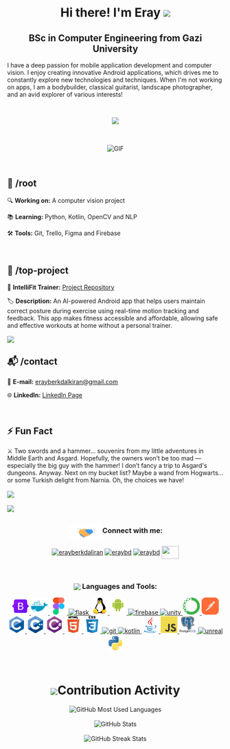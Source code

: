 <h1 align="center">Hi there! I'm Eray  <img src="https://media.giphy.com/media/hvRJCLFzcasrR4ia7z/giphy.gif" width="35"></h1>
<h2 align="center">BSc in Computer Engineering from Gazi University</h2>

<p align="left">I have a deep passion for mobile application development and computer vision. I enjoy creating innovative Android applications, which drives me to constantly explore new technologies and techniques. When I'm not working on apps, I am a bodybuilder, classical guitarist, landscape photographer, and an avid explorer of various interests!</p><br>

<p align="center"><img src="https://komarev.com/ghpvc/?username=eraybd&label=Profile%20views&color=0e75b6&style=flat"></p><br>
<p align="center"><img height="200" width="400" alt="GIF" src="https://i.giphy.com/media/v1.Y2lkPTc5MGI3NjExbDRodWJ5bnN6aGhjeTIyZ205cmtzejB0bTBsNDJoajNxMjgyaDJneSZlcD12MV9pbnRlcm5hbF9naWZfYnlfaWQmY3Q9Zw/35B7yZVrtv2dAXCgcC/giphy.gif"></p><br>

<h2>📌 /root</h2>
<p>🔍 <b>Working on:</b> A computer vision project</p>
<p>📚 <b>Learning:</b> Python, Kotlin, OpenCV and NLP</p>
<p>🛠️ <b>Tools:</b> Git, Trello, Figma and Firebase</p><br>


<h2>🚀 /top-project</h2>
<p>💪 <b>IntelliFit Trainer:</b> <a href="https://github.com/ErayBD/intellifit-trainer">Project Repository</a></p>
<p>🏷️ <b>Description:</b> An AI-powered Android app that helps users maintain correct posture during exercise using real-time motion tracking and feedback.
                          This app makes fitness accessible and affordable, allowing safe and effective workouts at home without a personal trainer.</p>
<img src="https://github.com/ErayBD/ErayBD/assets/71061070/bd84d5b7-0c62-4410-a392-5782d16cc71a" width ="250" align="center"><br>

<h2>📬 /contact</h2>
<p>📧 <b>E-mail:</b> <a href="mailto:erayberkdalkiran@gmail.com">erayberkdalkiran@gmail.com</a></p>
<p>🌐 <b>LinkedIn:</b> <a href="https://www.linkedin.com/in/erayberkdalkiran/">LinkedIn Page</a></p><br>

<h2>⚡️ Fun Fact</h2>
<p>⚔️ Two swords and a hammer... souvenirs from my little adventures in Middle Earth and Asgard. Hopefully, the owners won’t be too mad — especially the big guy with the hammer! I don’t fancy a trip to Asgard's dungeons. Anyway. Next on my bucket list? Maybe a wand from Hogwarts... or some Turkish delight from Narnia. Oh, the choices we have!</p>
<img src="https://github.com/ErayBD/ErayBD/assets/71061070/6018b6f7-9190-40d9-8e7a-0424df4c4bb8" width ="600" align="center"><br><br>

<img src="https://user-images.githubusercontent.com/73097560/115834477-dbab4500-a447-11eb-908a-139a6edaec5c.gif">

<h3 align="center"><img src="https://github.com/0xAbdulKhalid/0xAbdulKhalid/raw/main/assets/mdImages/handshake.gif" width ="80" align="center">Connect with me:</h3>

<p align="center">
  <a href="https://linkedin.com/in/erayberkdalkiran" target="blank"><img align="center" src="https://raw.githubusercontent.com/rahuldkjain/github-profile-readme-generator/master/src/images/icons/Social/linked-in-alt.svg" alt="erayberkdaliran" height="30" width="40" /></a>
  <a href="https://www.instagram.com/erayberkdalkiran/" target="blank"><img align="center" src="https://raw.githubusercontent.com/rahuldkjain/github-profile-readme-generator/master/src/images/icons/Social/instagram.svg" alt="eraybd" height="30" width="40" /></a>
  <a href="https://www.leetcode.com/eraybd" target="blank"><img align="center" src="https://raw.githubusercontent.com/rahuldkjain/github-profile-readme-generator/master/src/images/icons/Social/leet-code.svg" alt="eraybd" height="30" width="40" /></a>
  <a href="https://www.hackerrank.com/eraybd" target="blank"><img align="center" src="https://raw.githubusercontent.com/rahuldkjain/github-profile-readme-generator/master/src/images/icons/Social/hackerrank.svg" height="30" width="40" /></a>
</p>

<br>

<h3 align="center"><img src="https://media2.giphy.com/media/QssGEmpkyEOhBCb7e1/giphy.gif?cid=ecf05e47a0n3gi1bfqntqmob8g9aid1oyj2wr3ds3mg700bl&rid=giphy.gif" width ="25" align="center">  Languages and Tools:</h3>

<p align="center">
  <a href="https://getbootstrap.com/" target="_blank" rel="noreferrer"> <img src="https://github.com/devicons/devicon/blob/master/icons/bootstrap/bootstrap-original.svg" alt="bootstrap" width="40" height="40""> </a>
  <a href="https://www.docker.com/" target="_blank" rel="noreferrer"> <img src="https://github.com/devicons/devicon/blob/master/icons/docker/docker-plain.svg" alt="docker" width="40" height="40""> </a>
  <a href="https://www.figma.com/" target="_blank" rel="noreferrer"> <img src="https://github.com/devicons/devicon/blob/master/icons/figma/figma-original.svg" alt="figma" width="40" height="40""> </a>
  <a href="https://flask.palletsprojects.com/en/3.0.x/" target="_blank" rel="noreferrer"> <img src="https://upload.vectorlogo.zone/logos/pocoo_flask/images/1d3304cb-4d91-4551-9d5f-121e6ef8af60.svg" alt="flask" width="40" height="40""> </a>
  <a href="https://www.linux.org/" target="_blank" rel="noreferrer"> <img src="https://raw.githubusercontent.com/devicons/devicon/master/icons/linux/linux-original.svg" alt="linux" width="40" height="40""> </a>
  <a href="https://developer.android.com" target="_blank" rel="noreferrer"> <img src="https://raw.githubusercontent.com/devicons/devicon/master/icons/android/android-original-wordmark.svg" alt="android" width="40" height="40"/> </a>
  <a href="https://firebase.google.com/" target="_blank" rel="noreferrer"> <img src="https://www.vectorlogo.zone/logos/firebase/firebase-icon.svg" alt="firebase" width="40" height="40"/>
  <a href="https://unity.com/" target="_blank" rel="noreferrer"> <img src="https://www.vectorlogo.zone/logos/unity3d/unity3d-icon.svg" alt="unity" width="40" height="40"/> </a>
  <a href="https://www.anaconda.com/" target="_blank" rel="noreferrer"> <img src="https://raw.githubusercontent.com/devicons/devicon/master/icons/anaconda/anaconda-original.svg" alt="anaconda" width="40" height="40"/> </a>
  <a href="https://www.postman.com/" target="_blank" rel="noreferrer"> <img src="https://github.com/tandpfun/skill-icons/raw/main/icons/Postman.svg" alt="postman" width="40" height="40"/> </a>
  <a href="https://www.cprogramming.com" target="_blank" rel="noreferrer"> <img src="https://raw.githubusercontent.com/devicons/devicon/master/icons/c/c-original.svg" alt="c" width="40" height="40"/> </a> 
  <a href="https://www.w3schools.com/cpp" target="_blank" rel="noreferrer"> <img src="https://raw.githubusercontent.com/devicons/devicon/master/icons/cplusplus/cplusplus-original.svg" alt="cplusplus" width="40" height="40"/> </a> 
  <a href="https://www.w3schools.com/cs" target="_blank" rel="noreferrer"> <img src="https://raw.githubusercontent.com/devicons/devicon/master/icons/csharp/csharp-original.svg" alt="csharp" width="40" height="40"/> </a> 
  <a href="https://www.w3.org/html" target="_blank" rel="noreferrer"> <img src="https://raw.githubusercontent.com/devicons/devicon/master/icons/html5/html5-original-wordmark.svg" alt="html5" width="40" height="40"/> </a> 
  <a href="https://www.w3schools.com/css" target="_blank" rel="noreferrer"> <img src="https://raw.githubusercontent.com/devicons/devicon/master/icons/css3/css3-original-wordmark.svg" alt="css3" width="40" height="40"/> </a> 
  <a href="https://git-scm.com" target="_blank" rel="noreferrer"> <img src="https://www.vectorlogo.zone/logos/git-scm/git-scm-icon.svg" alt="git" width="40" height="40"/> </a> 
  <a href="https://kotlinlang.org/" target="_blank" rel="noreferrer"> <img src="https://www.vectorlogo.zone/logos/kotlinlang/kotlinlang-icon.svg" alt="kotlin" width="40" height="40"/> </a> 
  <a href="https://www.java.com" target="_blank" rel="noreferrer"> <img src="https://raw.githubusercontent.com/devicons/devicon/master/icons/java/java-original.svg" alt="java" width="40" height="40"/> </a> 
  <a href="https://developer.mozilla.org/en-US/docs/Web/JavaScript" target="_blank" rel="noreferrer"> <img src="https://raw.githubusercontent.com/devicons/devicon/master/icons/javascript/javascript-original.svg" alt="javascript" width="40" height="40"/> </a> 
  <a href="https://www.postgresql.org" target="_blank" rel="noreferrer"> <img src="https://raw.githubusercontent.com/devicons/devicon/master/icons/postgresql/postgresql-original-wordmark.svg" alt="postgresql" width="40" height="40"/> </a> 
  <a href="https://wordpress.com" target="_blank" rel="noreferrer"> <img src="https://cdn-icons-png.flaticon.com/512/174/174881.png" alt="unreal" width="40" height="40"/> </a> 
  <a href="https://www.python.org" target="_blank" rel="noreferrer"> <img src="https://raw.githubusercontent.com/devicons/devicon/master/icons/python/python-original.svg" alt="python" width="40" height="40"/> </a>
</p>
    
<br>

<div align=center>
  <h1><img src="https://media.giphy.com/media/iY8CRBdQXODJSCERIr/giphy.gif" width="35" align="center">Contribution Activity</h1>
  <img src="https://github-readme-stats-sigma-five.vercel.app/api/top-langs?username=eraybd&layout=compact&title_color=6FDA44&text_color=FFFFFF&theme=dark" alt="GitHub Most Used Languages" height="200" />
  <br><br>
  <img src="https://github-readme-stats-sigma-five.vercel.app/api?username=eraybd&title_color=6FDA44&text_color=FFFFFF&show_icons=true&icon_color=6FDA44&include_all_commits=true&count_private=true&theme=dark" alt="GitHub Stats" height="200">
  <br><br>
  <img src="https://github-readme-streak-stats.herokuapp.com/?user=eraybd&theme=dark&date_format=j%20M%5B%20Y%5D&currStreakLabel=6FDA44&fire=6FDA44&ring=6FDA44" alt="GitHub Streak Stats" height="200" />      
</div>
